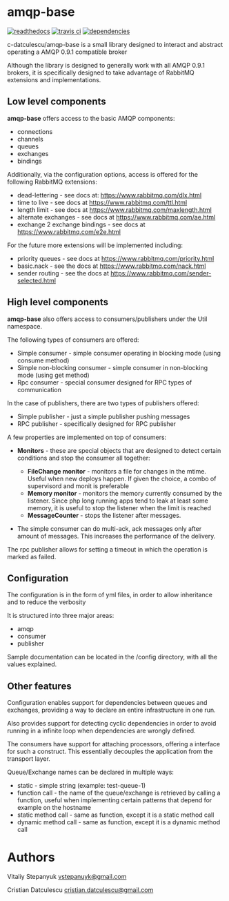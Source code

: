 # amqp-base

[![readthedocs](https://readthedocs.org/projects/amqp-base/badge/?version=latest)](http://amqp-base.readthedocs.org/en/latest/README/)
[![travis ci](https://api.travis-ci.org/c-datculescu/amqp-base.svg)](https://travis-ci.org/c-datculescu/amqp-base)
[![dependencies](https://www.versioneye.com/user/projects/553283e210e714121100118b/badge.svg?style=flat)](https://www.versioneye.com/php/c-datculescu:amqp-base)

c-datculescu/amqp-base is a small library designed to interact and abstract operating a AMQP 0.9.1 compatible broker

Although the library is designed to generally work with all AMQP 0.9.1 brokers, it is specifically designed to take
advantage of RabbitMQ extensions and implementations.

## Low level components

**amqp-base** offers access to the basic AMQP components:

* connections
* channels
* queues
* exchanges
* bindings

Additionally, via the configuration options, access is offered for the following RabbitMQ extensions:

* dead-lettering - see docs at: https://www.rabbitmq.com/dlx.html
* time to live - see docs at https://www.rabbitmq.com/ttl.html
* length limit - see docs at https://www.rabbitmq.com/maxlength.html
* alternate exchanges - see docs at https://www.rabbitmq.com/ae.html
* exchange 2 exchange bindings - see docs at https://www.rabbitmq.com/e2e.html

For the future more extensions will be implemented including:

* priority queues - see docs at https://www.rabbitmq.com/priority.html
* basic.nack - see the docs at https://www.rabbitmq.com/nack.html
* sender routing - see the docs at https://www.rabbitmq.com/sender-selected.html

## High level components

**amqp-base** also offers access to consumers/publishers under the Util namespace.

The following types of consumers are offered:

* Simple consumer - simple consumer operating in blocking mode (using consume method)
* Simple non-blocking consumer - simple consumer in non-blocking mode (using get method)
* Rpc consumer - special consumer designed for RPC types of communication

In the case of publishers, there are two types of publishers offered:

* Simple publisher - just a simple publisher pushing messages
* RPC publisher - specifically designed for RPC publisher

A few properties are implemented on top of consumers:

* **Monitors** - these are special objects that are designed to detect certain conditions and stop the consumer all together:
  
  - **FileChange monitor** - monitors a file for changes in the mtime. Useful when new deploys happen. If given the choice, a combo of supervisord and monit is preferable
  - **Memory monitor** - monitors the memory currently consumed by the listener. Since php long running apps tend to leak at least some memory, it is useful to stop the listener when the limit is reached
  - **MessageCounter** - stops the listener after <x> messages.
* The simple consumer can do multi-ack, ack messages only after <x> amount of messages. This increases the performance of the delivery.

The rpc publisher allows for setting a timeout in which the operation is marked as failed.

## Configuration

The configuration is in the form of yml files, in order to allow inheritance and to reduce the verbosity

It is structured into three major areas:

* amqp
* consumer
* publisher

Sample documentation can be located in the /config directory, with all the values explained.

## Other features

Configuration enables support for dependencies between queues and exchanges, providing a way to declare an entire infrastructure in one run.

Also provides support for detecting cyclic dependencies in order to avoid running in a infinite loop when dependencies are wrongly defined.

The consumers have support for attaching processors, offering a interface for such a construct. This essentially decouples the application from the transport layer.

Queue/Exchange names can be declared in multiple ways:

* static - simple string (example: test-queue-1)
* function call - the name of the queue/exchange is retrieved by calling a function, useful when implementing certain patterns that depend for example on the hostname
* static method call - same as function, except it is a static method call
* dynamic method call - same as function, except it is a dynamic method call

# Authors

Vitaliy Stepanyuk <vstepanuyk@gmail.com>

Cristian Datculescu <cristian.datculescu@gmail.com>
